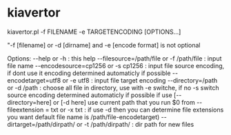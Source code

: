 # kiavertor

kiavertor.pl -f FILENAME -e TARGETENCODING [OPTIONS...]

"-f [filename] or -d [dirname]  and -e [encode format] is not optional

Options:
 --help or -h                                         : this help
 --filesource=/path/file or -f /path/file             : input file name
 --encodesource=cp1256 or -s cp1256                   : input file source encoding,
                                                        if dont use it encoding determined automaticly
                                                        if possible
 --encodetarget=utf8 or -e utf8                       : input file target encoding
 --directory=/path or -d /path                        : choose all file in directory,
                                                        use with -e switche,
                                                        if no -s switch source encoding
                                                        determined automaticly if possible
 if use [--directory=here] or [-d here] use current path that you run $0 from
 --fileextension = txt or -x txt                      : if use -d then you can determine
                                                        file extensions you want
                                                        default file name is /path/file-encodetarget)
 --dirtarget=/path/dirpath/ or -t /path/dirpath/      : dir path for new files
                                                        
